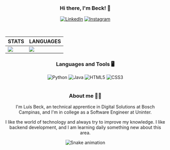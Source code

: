 <div align="center">

### Hi there, I'm Beck! 👋

[![LinkedIn](https://img.shields.io/badge/LinkedIn-0077B5?style=for-the-badge&logo=linkedin&logoColor=white)](https://www.linkedin.com/in/luísbeck)
[![Instagram](https://img.shields.io/badge/Instagram-E4405F?style=for-the-badge&logo=instagram&logoColor=white)](https://www.instagram.com/beck_luis_/)
</div><br>


<div style="border: none;">

| STATS | LANGUAGES |
| ------------ | ------------- |
| <img src="https://github-readme-stats.vercel.app/api?username=LuisHBeck&show_icons=true&theme=dark&hide_border=true&locale=en" /> | <img src="https://github-readme-stats.vercel.app/api/top-langs/?username=LuisHBeck&layout=compact&theme=dark&hide_border=true&locale=en" /> |
</div>



<div align="center">

### Languages and Tools 🖥️
<div style="display: inline_block">
    <img alt="Python" src="https://img.shields.io/badge/Python-3776AB?style=for-the-badge&logo=python&logoColor=white"/>
    <img alt="Java" src="https://img.shields.io/badge/Java-ED8B00?style=for-the-badge&logo=openjdk&logoColor=white"/>
    <img alt="HTML5" src="https://img.shields.io/badge/HTML-239120?style=for-the-badge&logo=html5&logoColor=white"/>
    <img alt="CSS3" src="https://img.shields.io/badge/CSS-239120?&style=for-the-badge&logo=css3&logoColor=white"/>
</div><br>
</div>

<div align="center">

### About me 👨‍🎓

I'm Luís Beck, an technical apprentice in Digital Solutions at Bosch Campinas, and I'm in college as a Software Engineer at Uninter.

I like the world of technology and always try to improve my knowledge. I like backend development, and I am learning daily something new about this area.  
</div>

<div align="center">
    
![Snake animation](https://github.com/LuisHbeck/luishbeck/blob/output/github-contribution-grid-snake.svg)
    
</div>
